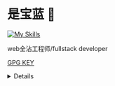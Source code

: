 # 是宝蓝 🐺

[![My Skills](https://skillicons.dev/icons?i=react,ts,windicss,nodejs,php,java,spring,kotlin,go,mongodb,mysql)](https://skillicons.dev)

web全沾工程师/fullstack developer

[GPG KEY](https://raw.githubusercontent.com/Takaranoao/Takaranoao/main/public.key)

<details>
  
- 不爱写README
- 起名困难户
- 拼错单词爱好者
- 擅长使用ByteCode和一堆反射增加代码可读性

| 可用语言   | 熟练度 |
|  ------  | ------ |
| 中文      | ✅     |
| 日本語    | ✅     |
| English  |(❌+✅)/2|

</details>



